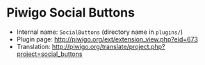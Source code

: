 # Piwigo Social Buttons

* Internal name: `SocialButtons` (directory name in `plugins/`)
* Plugin page: http://piwigo.org/ext/extension_view.php?eid=673
* Translation: http://piwigo.org/translate/project.php?project=social_buttons

